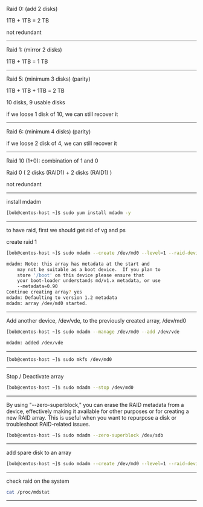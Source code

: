 


Raid 0: (add 2 disks)

1TB + 1TB = 2 TB


not redundant


________________________________________________________________________________________________




Raid 1: (mirror 2 disks)

1TB + 1TB = 1 TB



________________________________________________________________________________________________


Raid 5:
 (minimum 3 disks) (parity)
 
1TB + 1TB + 1TB = 2 TB


10 disks, 9 usable disks

if we loose 1 disk of 10, we can still recover it




________________________________________________________________________________________________


Raid 6:
 (minimum 4 disks) (parity)
 
 
 
if we loose 2 disk of 4, we can still recover it




________________________________________________________________________________________________


Raid 10 (1+0): combination of 1 and 0

Raid 0 ( 2 disks (RAID1) + 2 disks (RAID1) )


not redundant


________________________________________________________________________________________________


install mdadm

```bash
[bob@centos-host ~]$ sudo yum install mdadm -y 
```

________________________________________________________________________________________________


to have raid, first we should get rid of vg and ps 

create raid 1

```bash
[bob@centos-host ~]$ sudo mdadm --create /dev/md0 --level=1 --raid-devices=2 /dev/vdc /dev/vdd

mdadm: Note: this array has metadata at the start and
    may not be suitable as a boot device.  If you plan to
    store '/boot' on this device please ensure that
    your boot-loader understands md/v1.x metadata, or use
    --metadata=0.90
Continue creating array? yes
mdadm: Defaulting to version 1.2 metadata
mdadm: array /dev/md0 started.
```

________________________________________________________________________________________________


Add another device, /dev/vde, to the previously created array, /dev/md0 

```bash
[bob@centos-host ~]$ sudo mdadm --manage /dev/md0 --add /dev/vde

mdadm: added /dev/vde
```

________________________________________________________________________________________________




```bash
[bob@centos-host ~]$ sudo mkfs /dev/md0
```

________________________________________________________________________________________________


Stop / Deactivate array

```bash
[bob@centos-host ~]$ sudo mdadm --stop /dev/md0
```

________________________________________________________________________________________________


By using "--zero-superblock," you can erase the RAID metadata from a device, effectively making it available for other purposes or for creating a new RAID array.
This is useful when you want to repurpose a disk or troubleshoot RAID-related issues.

```bash
[bob@centos-host ~]$ sudo mdadm --zero-superblock /dev/sdb
```

________________________________________________________________________________________________


add spare disk to an array

```bash
[bob@centos-host ~]$ sudo mdadm --create /dev/md0 --level=1 --raid-devices=2 /dev/vdc /dev/vdd --spare-device /dev/vde
```

________________________________________________________________________________________________


check raid on the system

```bash
cat /proc/mdstat
```

________________________________________________________________________________________________
